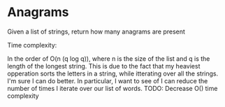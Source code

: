 Anagrams
========

Given a list of strings, return how many anagrams are present

Time complexity:

In the order of  O(n (q log q)), where n is the size of the list
and q is the length of the longest string.  This is due to the fact
that my heaviest opperation sorts the letters in a string, while
itterating over all the strings.  I'm sure I can do better.  In 
particular, I want to see of I can reduce the number of times
I iterate over our list of words.
TODO: Decrease O() time complexity   


